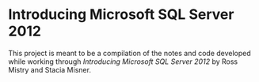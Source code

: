 # Introducing Microsoft SQL Server 2012

This project is meant to be a compilation of the notes and code developed while working through *Introducing Microsoft SQL Server 2012* by Ross Mistry and Stacia Misner.